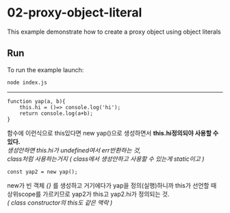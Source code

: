 # 02-proxy-object-literal

This example demonstrate how to create a proxy object using object literals

## Run

To run the example launch:

```bash
node index.js
```
----
```
function yap(a, b){
    this.hi = ()=> console.log('hi');
    return console.log(a+b);
}
```
함수에 이런식으로 this있다면 new yap()으로 생성하면서 __this.hi정의되야 사용할 수 있다.__  
_생성안하면 this.hi가 undefined여서 err반환하는 것,_   
_class처럼 사용하는거지 ( class에서 생성안하고 사용할 수 있는게 static이고 )_  
```
const yap2 = new yap();
```
new가 빈 객체 _{}_ 를 생성하고 거기에다가 yap을 정의(실행)하니까 this가 선언할 때 상위scope를 가르키므로 yap2가 this고 yap2.hi가 정의되는 것.   
_( class constructor의 this도 같은 맥락 )_